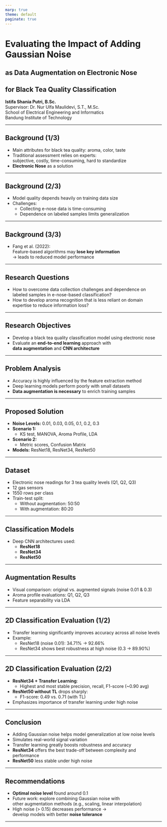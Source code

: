 ```yaml
---
marp: true
theme: default
paginate: true
---
```


# Evaluating the Impact of Adding Gaussian Noise  
## as Data Augmentation on Electronic Nose  
## for Black Tea Quality Classification  
**Istifa Shania Putri, B.Sc.**  
Supervisor: Dr. Nur Ulfa Maulidevi, S.T., M.Sc.  
School of Electrical Engineering and Informatics  
Bandung Institute of Technology

---

## Background (1/3)

- Main attributes for black tea quality: aroma, color, taste  
- Traditional assessment relies on experts:  
  subjective, costly, time-consuming, hard to standardize  
- **Electronic Nose** as a solution

---

## Background (2/3)

- Model quality depends heavily on training data size  
- Challenges:
  - Collecting e-nose data is time-consuming  
  - Dependence on labeled samples limits generalization

---

## Background (3/3)

- Fang et al. (2022):  
  Feature-based algorithms may **lose key information**  
  → leads to reduced model performance

---

## Research Questions

- How to overcome data collection challenges and dependence on labeled samples in e-nose-based classification?  
- How to develop aroma recognition that is less reliant on domain expertise to reduce information loss?

---

## Research Objectives

- Develop a black tea quality classification model using electronic nose  
- Evaluate an **end-to-end learning** approach with  
  **data augmentation** and **CNN architecture**

---

## Problem Analysis

- Accuracy is highly influenced by the feature extraction method  
- Deep learning models perform poorly with small datasets  
- **Data augmentation is necessary** to enrich training samples

---

## Proposed Solution

- **Noise Levels:** 0.01, 0.03, 0.05, 0.1, 0.2, 0.3  
- **Scenario 1:**
  - KS test, MANOVA, Aroma Profile, LDA  
- **Scenario 2:**
  - Metric scores, Confusion Matrix  
- **Models:** ResNet18, ResNet34, ResNet50

---

## Dataset

- Electronic nose readings for 3 tea quality levels (Q1, Q2, Q3)  
- 12 gas sensors  
- 1550 rows per class  
- Train-test split:  
  - Without augmentation: 50:50  
  - With augmentation: 80:20

---

## Classification Models

- Deep CNN architectures used:
  - **ResNet18**
  - **ResNet34**
  - **ResNet50**

---

## Augmentation Results

- Visual comparison: original vs. augmented signals (noise 0.01 & 0.3)  
- Aroma profile evaluations: Q1, Q2, Q3  
- Feature separability via LDA

---

## 2D Classification Evaluation (1/2)

- Transfer learning significantly improves accuracy across all noise levels  
- Example:  
  - ResNet18 (noise 0.01): 34.71% → 92.66%  
  - ResNet34 shows best robustness at high noise (0.3 → 89.90%)

---

## 2D Classification Evaluation (2/2)

- **ResNet34 + Transfer Learning**:
  - Highest and most stable precision, recall, F1-score (~0.90 avg)  
- **ResNet50 without TL** drops sharply:  
  - F1-score: 0.49 vs. 0.71 (with TL)  
- Emphasizes importance of transfer learning under high noise

---

## Conclusion

- Adding Gaussian noise helps model generalization at low noise levels  
- Simulates real-world signal variation  
- Transfer learning greatly boosts robustness and accuracy  
- **ResNet34** offers the best trade-off between complexity and performance  
- **ResNet50** less stable under high noise

---

## Recommendations

- **Optimal noise level** found around 0.1  
- Future work: explore combining Gaussian noise with  
  other augmentation methods (e.g., scaling, linear interpolation)  
- High noise (> 0.15) decreases performance →  
  develop models with better **noise tolerance**

---
